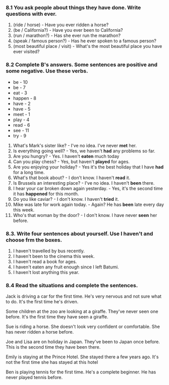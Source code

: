 
### 8.1 You ask people about things they have done. Write questions with ever.
1. (ride / horse) - Have you ever ridden a horse?
2. (be / California?) - Have you ever been to California?
3. (run / marathon?) - Has she ever run the marathon?
4. (speak / famous person?) - Has he ever spoken to a famous person?
5. (most beautiful place / visit) - What's the most beautiful place you have ever visited?

### 8.2 Complete B's answers. Some sentences are positive and some negative. Use these verbs.

- be -    10 
- be -     7
- eat -    3 
- happen - 8 
- have -   2
- have -   5
- meet -   1
- play -   4 
- read -   6 
- see -   11
- try -    9

1. What's Mark's sister like? - I've no idea. I've never **met** her.
2. Is everything going well? - Yes, we haven't **had** any problems so far.
3. Are you hungry? - Yes. I haven't **eaten** much today
4. Can you play chess? - Yes, but haven't **played** for ages.
5. Are you enjoying your holiday? - Yes it's the best holiday that I have **had** for a long time.
6. What's that book about? - I don't know. I haven't **read** it.
7. Is Brussels an interesting place? - I've no idea. I haven't **been** there.
8. I hear your car broken down again yesterday. - Yes, it's the second time it has **happened** for this month.
9. Do you like caviar? - I don't know. I haven't **tried** it.
10. Mike was late for work again today. - Again? He has **been** late every day this week.
11. Who's that woman by the door? - I don't know. I have never **seen** her before.

### 8.3. Write four sentences about yourself. Use I haven't and choose frm the boxes.

1. I haven't travelled by bus recently.
2. I haven't been to the cinema this week.
3. I haven't read a book for ages.
4. I haven't eaten any fruit enough since I left Batumi.
5. I haven't lost anything this year.

### 8.4 Read the situations and complete the sentences.

Jack is driving a car for the first time. He's very nervous and not sure what to do.
It's the first time he's driven.

Some children at the zoo are looking at a giraffe. They've never seen one before.
It's the first time they have seen a giraffe.

Sue is riding a horse. She doesn't look very confident or comfortable.
She has never ridden a horse before.

Joe and Lisa are on holiday in Japan. They've been to Japan once before.
This is the second time they have been there.

Emily is staying at the Prince Hotel. She stayed there a few years ago.
It's not the first time she has stayed at this hotel

Ben is playing tennis for the first time. He's a complete beginner.
He has never played tennis before.